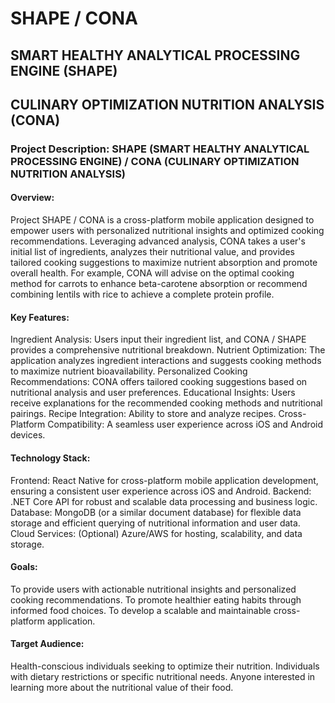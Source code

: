 # SHAPE / CONA
## SMART HEALTHY ANALYTICAL PROCESSING ENGINE (SHAPE)

## CULINARY OPTIMIZATION NUTRITION ANALYSIS (CONA)

### Project Description: SHAPE (SMART HEALTHY ANALYTICAL PROCESSING ENGINE) /  CONA (CULINARY OPTIMIZATION NUTRITION ANALYSIS)

#### Overview:

Project SHAPE / CONA is a cross-platform mobile application designed to empower users with personalized nutritional insights and optimized cooking recommendations. Leveraging advanced analysis, CONA takes a user's initial list of ingredients, analyzes their nutritional value, and provides tailored cooking suggestions to maximize nutrient absorption and promote overall health. For example, CONA will advise on the optimal cooking method for carrots to enhance beta-carotene absorption or recommend combining lentils with rice to achieve a complete protein profile.

#### Key Features:

Ingredient Analysis: Users input their ingredient list, and CONA / SHAPE provides a comprehensive nutritional breakdown.
Nutrient Optimization: The application analyzes ingredient interactions and suggests cooking methods to maximize nutrient bioavailability.
Personalized Cooking Recommendations: CONA offers tailored cooking suggestions based on nutritional analysis and user preferences.
Educational Insights: Users receive explanations for the recommended cooking methods and nutritional pairings.
Recipe Integration: Ability to store and analyze recipes.
Cross-Platform Compatibility: A seamless user experience across iOS and Android devices.

#### Technology Stack:

Frontend: React Native for cross-platform mobile application development, ensuring a consistent user experience across iOS and Android.
Backend: .NET Core API for robust and scalable data processing and business logic.
Database: MongoDB (or a similar document database) for flexible data storage and efficient querying of nutritional information and user data.
Cloud Services: (Optional) Azure/AWS for hosting, scalability, and data storage.
#### Goals:

To provide users with actionable nutritional insights and personalized cooking recommendations.
To promote healthier eating habits through informed food choices.
To develop a scalable and maintainable cross-platform application.
#### Target Audience:

Health-conscious individuals seeking to optimize their nutrition.
Individuals with dietary restrictions or specific nutritional needs.
Anyone interested in learning more about the nutritional value of their food.
